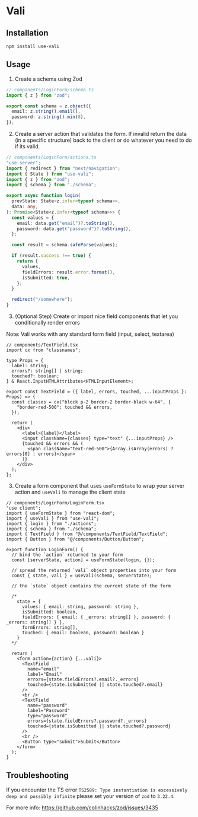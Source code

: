 # Vali

## Installation

`npm install use-vali`

## Usage

1. Create a schema using Zod

```typescript
// components/LoginForm/schema.ts
import { z } from "zod";

export const schema = z.object({
  email: z.string().email(),
  password: z.string().min(8),
});

```

2. Create a server action that validates the form. If invalid return the data (in a specific structure) back to the client or do whatever you need to do if its valid.

```typescript
// components/LoginForm/actions.ts
"use server";
import { redirect } from "next/navigation";
import { State } from "use-vali";
import { z } from "zod";
import { schema } from "./schema";

export async function login(
  prevState: State<z.infer<typeof schema>>,
  data: any,
): Promise<State<z.infer<typeof schema>>> {
  const values = {
    email: data.get("email")?.toString(),
    password: data.get("password")?.toString(),
  };

  const result = schema.safeParse(values);

  if (result.success !== true) {
    return {
      values,
      fieldErrors: result.error.format(),
      isSubmitted: true,
    };
  }

  redirect("/somewhere");
}

```

3. (Optional Step) Create or import nice field components that let you conditionally render errors

Note: Vali works with any standard form field (input, select, textarea)

```tsx
// components/TextField.tsx
import cx from "classnames";

type Props = {
  label: string;
  errors?: string[] | string;
  touched?: boolean;
} & React.InputHTMLAttributes<HTMLInputElement>;

export const TextField = ({ label, errors, touched, ...inputProps }: Props) => {
  const classes = cx("block p-2 border-2 border-black w-64", {
    "border-red-500": touched && errors,
  });

  return (
    <div>
      <label>{label}</label>
      <input className={classes} type="text" {...inputProps} />
      {touched && errors && (
        <span className="text-red-500">{Array.isArray(errors) ? errors[0] : errors}</span>
      )}
    </div>
  );
};

```

3. Create a form component that uses `useFormState` to wrap your server action and `useVali` to manage the client state

```tsx
// components/LoginForm/LoginForm.tsx
"use client";
import { useFormState } from "react-dom";
import { useVali } from "use-vali";
import { login } from "./actions";
import { schema } from "./schema";
import { TextField } from "@/components/TextField/TextField";
import { Button } from "@/components/Button/Button";

export function LoginForm() {
  // bind the `action` returned to your form
  const [serverState, action] = useFormState(login, {});

  // spread the returned `vali` object properties into your form
  const { state, vali } = useVali(schema, serverState);

  // the `state` object contains the current state of the form

  /*
    state = {
      values: { email: string, password: string },
      isSubmitted: boolean,
      fieldErrors: { email: { _errors: string[] }, password: { _errors: string[] } },
      formErrors: string[],
      touched: { email: boolean, password: boolean }
    }
  */

  return (
    <form action={action} {...vali}>
      <TextField
        name="email"
        label="Email"
        errors={state.fieldErrors?.email?._errors}
        touched={state.isSubmitted || state.touched?.email}
      />
      <br />
      <TextField
        name="password"
        label="Password"
        type="password"
        errors={state.fieldErrors?.password?._errors}
        touched={state.isSubmitted || state.touched?.password}
      />
      <br />
      <Button type="submit">Submit</Button>
    </form>
  );
}
```

## Troubleshooting

If you encounter the TS error `TS2589: Type instantiation is excessively deep and possibly infinite` please set your version of `zod` to `3.22.4`.

For more info: https://github.com/colinhacks/zod/issues/3435

